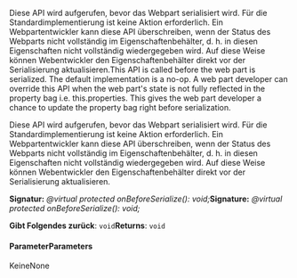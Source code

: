 <span data-ttu-id="d7f96-p101">Diese API wird aufgerufen, bevor das Webpart serialisiert wird. Für die Standardimplementierung ist keine Aktion erforderlich. Ein Webpartentwickler kann diese API überschreiben, wenn der Status des Webparts nicht vollständig im Eigenschaftenbehälter, d. h. in diesen Eigenschaften nicht vollständig wiedergegeben wird. Auf diese Weise können Webentwickler den Eigenschaftenbehälter direkt vor der Serialisierung aktualisieren.</span><span class="sxs-lookup"><span data-stu-id="d7f96-p101">This API is called before the web part is serialized. The default implementation is a no-op. A web part developer can override this API when the web part's state is not fully reflected in the property bag i.e. this.properties. This gives the web part developer a chance to update the property bag right before serialization.</span></span>




Diese API wird aufgerufen, bevor das Webpart serialisiert wird. Für die Standardimplementierung ist keine Aktion erforderlich. Ein Webpartentwickler kann diese API überschreiben, wenn der Status des Webparts nicht vollständig im Eigenschaftenbehälter, d. h. in diesen Eigenschaften nicht vollständig wiedergegeben wird. Auf diese Weise können Webentwickler den Eigenschaftenbehälter direkt vor der Serialisierung aktualisieren.

<span data-ttu-id="d7f96-106">**Signatur:** _@virtual protected onBeforeSerialize(): void;_</span><span class="sxs-lookup"><span data-stu-id="d7f96-106">**Signature:** _@virtual protected onBeforeSerialize(): void;_</span></span>

<span data-ttu-id="d7f96-107">**Gibt Folgendes zurück**: `void`</span><span class="sxs-lookup"><span data-stu-id="d7f96-107">**Returns**: `void`</span></span>





#### <a name="parameters"></a><span data-ttu-id="d7f96-108">Parameter</span><span class="sxs-lookup"><span data-stu-id="d7f96-108">Parameters</span></span>
<span data-ttu-id="d7f96-109">Keine</span><span class="sxs-lookup"><span data-stu-id="d7f96-109">None</span></span>


